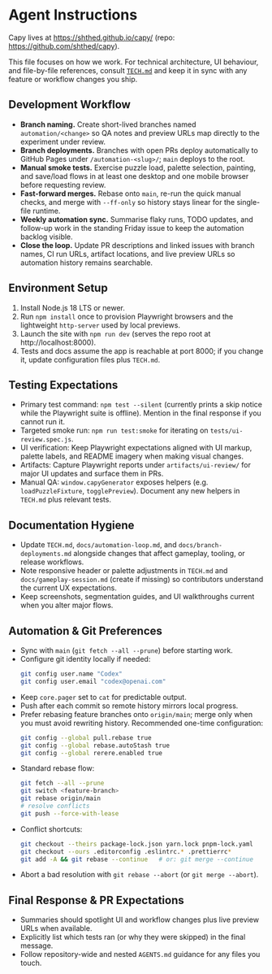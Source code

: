 # Agent Instructions

Capy lives at https://shthed.github.io/capy/ (repo: https://github.com/shthed/capy).

This file focuses on how we work. For technical architecture, UI behaviour, and
file-by-file references, consult [`TECH.md`](./TECH.md) and keep it in sync with
any feature or workflow changes you ship.

## Development Workflow

- **Branch naming.** Create short-lived branches named `automation/<change>` so
  QA notes and preview URLs map directly to the experiment under review.
- **Branch deployments.** Branches with open PRs deploy automatically to GitHub
  Pages under `/automation-<slug>/`; `main` deploys to the root.
- **Manual smoke tests.** Exercise puzzle load, palette selection, painting, and
  save/load flows in at least one desktop and one mobile browser before
  requesting review.
- **Fast-forward merges.** Rebase onto `main`, re-run the quick manual checks,
  and merge with `--ff-only` so history stays linear for the single-file
  runtime.
- **Weekly automation sync.** Summarise flaky runs, TODO updates, and follow-up
  work in the standing Friday issue to keep the automation backlog visible.
- **Close the loop.** Update PR descriptions and linked issues with branch
  names, CI run URLs, artifact locations, and live preview URLs so automation
  history remains searchable.

## Environment Setup

1. Install Node.js 18 LTS or newer.
2. Run `npm install` once to provision Playwright browsers and the lightweight
   `http-server` used by local previews.
3. Launch the site with `npm run dev` (serves the repo root at
   http://localhost:8000).
4. Tests and docs assume the app is reachable at port 8000; if you change it,
   update configuration files plus `TECH.md`.

## Testing Expectations

- Primary test command: `npm test --silent` (currently prints a skip notice
  while the Playwright suite is offline). Mention in the final response if you
  cannot run it.
- Targeted smoke run: `npm run test:smoke` for iterating on
  `tests/ui-review.spec.js`.
- UI verification: Keep Playwright expectations aligned with UI markup, palette
  labels, and README imagery when making visual changes.
- Artifacts: Capture Playwright reports under `artifacts/ui-review/` for major
  UI updates and surface them in PRs.
- Manual QA: `window.capyGenerator` exposes helpers (e.g.
  `loadPuzzleFixture`, `togglePreview`). Document any new helpers in `TECH.md`
  plus relevant tests.

## Documentation Hygiene

- Update `TECH.md`, `docs/automation-loop.md`, and `docs/branch-deployments.md`
  alongside changes that affect gameplay, tooling, or release workflows.
- Note responsive header or palette adjustments in `TECH.md` and
  `docs/gameplay-session.md` (create if missing) so contributors understand the
  current UX expectations.
- Keep screenshots, segmentation guides, and UI walkthroughs current when you
  alter major flows.

## Automation & Git Preferences

- Sync with `main` (`git fetch --all --prune`) before starting work.
- Configure git identity locally if needed:
  ```bash
  git config user.name "Codex"
  git config user.email "codex@openai.com"
  ```
- Keep `core.pager` set to `cat` for predictable output.
- Push after each commit so remote history mirrors local progress.
- Prefer rebasing feature branches onto `origin/main`; merge only when you must
  avoid rewriting history. Recommended one-time configuration:
  ```bash
  git config --global pull.rebase true
  git config --global rebase.autoStash true
  git config --global rerere.enabled true
  ```
- Standard rebase flow:
  ```bash
  git fetch --all --prune
  git switch <feature-branch>
  git rebase origin/main
  # resolve conflicts
  git push --force-with-lease
  ```
- Conflict shortcuts:
  ```bash
  git checkout --theirs package-lock.json yarn.lock pnpm-lock.yaml
  git checkout --ours .editorconfig .eslintrc.* .prettierrc*
  git add -A && git rebase --continue   # or: git merge --continue
  ```
- Abort a bad resolution with `git rebase --abort` (or `git merge --abort`).

## Final Response & PR Expectations

- Summaries should spotlight UI and workflow changes plus live preview URLs when
  available.
- Explicitly list which tests ran (or why they were skipped) in the final
  message.
- Follow repository-wide and nested `AGENTS.md` guidance for any files you
  touch.
